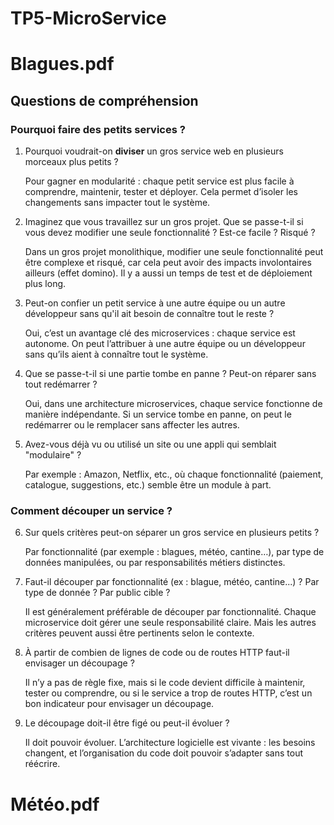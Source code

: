 # TP5-MicroService

# Blagues.pdf

## Questions de compréhension

### Pourquoi faire des petits services ?

1. Pourquoi voudrait-on **diviser** un gros service web en plusieurs morceaux plus petits ?
   
   Pour gagner en modularité : chaque petit service est plus facile à comprendre, maintenir, tester et déployer. Cela permet d’isoler les changements sans impacter tout le système.
   
2. Imaginez que vous travaillez sur un gros projet. Que se passe-t-il si vous devez modifier une seule fonctionnalité ? Est-ce facile ? Risqué ?
   
   Dans un gros projet monolithique, modifier une seule fonctionnalité peut être complexe et risqué, car cela peut avoir des impacts involontaires ailleurs (effet domino). Il y a aussi un temps de test et de déploiement plus long.
   
3. Peut-on confier un petit service à une autre équipe ou un autre développeur sans qu'il ait besoin de connaître tout le reste ?

   Oui, c’est un avantage clé des microservices : chaque service est autonome. On peut l’attribuer à une autre équipe ou un développeur sans qu’ils aient à connaître tout le système.
   
4. Que se passe-t-il si une partie tombe en panne ? Peut-on réparer sans tout redémarrer ?

   Oui, dans une architecture microservices, chaque service fonctionne de manière indépendante. Si un service tombe en panne, on peut le redémarrer ou le remplacer sans affecter les autres.
   
5. Avez-vous déjà vu ou utilisé un site ou une appli qui semblait "modulaire" ?

    Par exemple : Amazon, Netflix, etc., où chaque fonctionnalité (paiement, catalogue, suggestions, etc.) semble être un module à part.

### Comment découper un service ?

6. Sur quels critères peut-on séparer un gros service en plusieurs petits ?

   Par fonctionnalité (par exemple : blagues, météo, cantine…), par type de données manipulées, ou par responsabilités métiers distinctes.
   
7. Faut-il découper par fonctionnalité (ex : blague, météo, cantine...) ? Par type de donnée ? Par public cible ?

   Il est généralement préférable de découper par fonctionnalité. Chaque microservice doit gérer une seule responsabilité claire. Mais les autres critères peuvent aussi être pertinents selon le contexte.
   
8. À partir de combien de lignes de code ou de routes HTTP faut-il envisager un découpage ?

     Il n’y a pas de règle fixe, mais si le code devient difficile à maintenir, tester ou comprendre, ou si le service a trop de routes HTTP, c’est un bon indicateur pour envisager un découpage.
    
9. Le découpage doit-il être figé ou peut-il évoluer ?

    Il doit pouvoir évoluer. L’architecture logicielle est vivante : les besoins changent, et l’organisation du code doit pouvoir s’adapter sans tout réécrire.


# Météo.pdf

